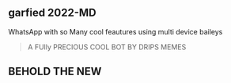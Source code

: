## garfied 2022-MD


 WhatsApp with so Many cool feautures using multi device baileys

> A FUlly PRECIOUS COOL BOT BY DRIPS MEMES <br>

## BEHOLD THE NEW
